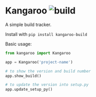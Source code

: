 # Kangaroo ![build](https://github.com/marcomarchesi/kangaroo/workflows/PyPI/badge.svg?event=push)



A simple build tracker.  

Install with `pip install kangaroo-build`

Basic usage:  

```python
from kangaroo import Kangaroo

app = Kangaroo('project-name')

# to show the version and build number
app.show_build()

# to update the version into setup.py
app.update_setup_py()
```
